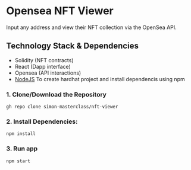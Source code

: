 # Opensea NFT Viewer
Input any address and view their NFT collection via the OpenSea API.

## Technology Stack & Dependencies

- Solidity (NFT contracts)
- React (Dapp interface)
- Opensea (API interactions)
- [NodeJS](https://nodejs.org/en/) To create hardhat project and install dependencis using npm

### 1. Clone/Download the Repository
```
gh repo clone simon-masterclass/nft-viewer
```

### 2. Install Dependencies:
```
npm install
```

### 3. Run app
```
npm start
```


